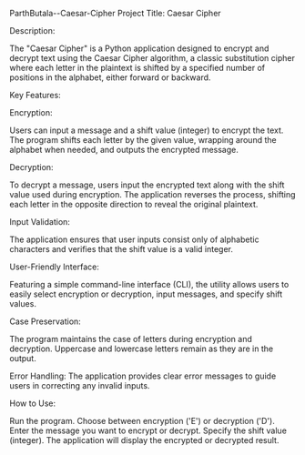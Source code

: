  ParthButala--Caesar-Cipher
 Project Title: Caesar Cipher

Description:

The "Caesar Cipher" is a Python application designed to encrypt and decrypt text using the Caesar Cipher algorithm, a classic substitution cipher where each letter in the plaintext is shifted by a specified number of positions in the alphabet, either forward or backward.

Key Features:

Encryption:

Users can input a message and a shift value (integer) to encrypt the text. The program shifts each letter by the given value, wrapping around the alphabet when needed, and outputs the encrypted message.

Decryption:

To decrypt a message, users input the encrypted text along with the shift value used during encryption. The application reverses the process, shifting each letter in the opposite direction to reveal the original plaintext.

Input Validation:

The application ensures that user inputs consist only of alphabetic characters and verifies that the shift value is a valid integer.

User-Friendly Interface:

Featuring a simple command-line interface (CLI), the utility allows users to easily select encryption or decryption, input messages, and specify shift values.

Case Preservation:

The program maintains the case of letters during encryption and decryption. Uppercase and lowercase letters remain as they are in the output.

Error Handling:
The application provides clear error messages to guide users in correcting any invalid inputs.

How to Use:

Run the program.
Choose between encryption ('E') or decryption ('D').
Enter the message you want to encrypt or decrypt.
Specify the shift value (integer).
The application will display the encrypted or decrypted result.
